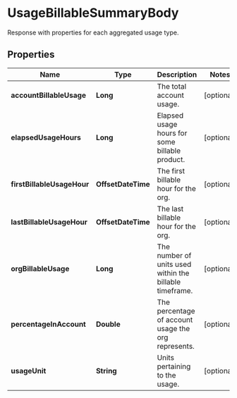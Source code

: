 

# UsageBillableSummaryBody

Response with properties for each aggregated usage type.
## Properties

Name | Type | Description | Notes
------------ | ------------- | ------------- | -------------
**accountBillableUsage** | **Long** | The total account usage. |  [optional]
**elapsedUsageHours** | **Long** | Elapsed usage hours for some billable product. |  [optional]
**firstBillableUsageHour** | **OffsetDateTime** | The first billable hour for the org. |  [optional]
**lastBillableUsageHour** | **OffsetDateTime** | The last billable hour for the org. |  [optional]
**orgBillableUsage** | **Long** | The number of units used within the billable timeframe. |  [optional]
**percentageInAccount** | **Double** | The percentage of account usage the org represents. |  [optional]
**usageUnit** | **String** | Units pertaining to the usage. |  [optional]



